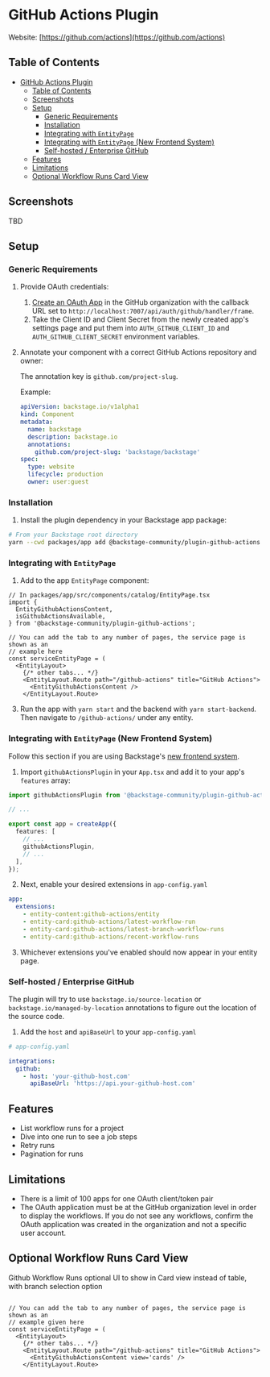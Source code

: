 # GitHub Actions Plugin

Website: [https://github.com/actions](https://github.com/actions)

## Table of Contents

- [GitHub Actions Plugin](#github-actions-plugin)
  - [Table of Contents](#table-of-contents)
  - [Screenshots](#screenshots)
  - [Setup](#setup)
    - [Generic Requirements](#generic-requirements)
    - [Installation](#installation)
    - [Integrating with `EntityPage`](#integrating-with-entitypage)
    - [Integrating with `EntityPage` (New Frontend System)](#integrating-with-entitypage-new-frontend-system)
    - [Self-hosted / Enterprise GitHub](#self-hosted--enterprise-github)
  - [Features](#features)
  - [Limitations](#limitations)
  - [Optional Workflow Runs Card View](#optional-workflow-runs-card-view)

## Screenshots

TBD

## Setup

### Generic Requirements

1. Provide OAuth credentials:
   1. [Create an OAuth App](https://developer.github.com/apps/building-oauth-apps/creating-an-oauth-app/) in the GitHub organization with the callback URL set to `http://localhost:7007/api/auth/github/handler/frame`.
   2. Take the Client ID and Client Secret from the newly created app's settings page and put them into `AUTH_GITHUB_CLIENT_ID` and `AUTH_GITHUB_CLIENT_SECRET` environment variables.
2. Annotate your component with a correct GitHub Actions repository and owner:

   The annotation key is `github.com/project-slug`.

   Example:

   ```yaml
   apiVersion: backstage.io/v1alpha1
   kind: Component
   metadata:
     name: backstage
     description: backstage.io
     annotations:
       github.com/project-slug: 'backstage/backstage'
   spec:
     type: website
     lifecycle: production
     owner: user:guest
   ```

### Installation

1. Install the plugin dependency in your Backstage app package:

```bash
# From your Backstage root directory
yarn --cwd packages/app add @backstage-community/plugin-github-actions
```

### Integrating with `EntityPage`

1. Add to the app `EntityPage` component:

```tsx
// In packages/app/src/components/catalog/EntityPage.tsx
import {
  EntityGithubActionsContent,
  isGithubActionsAvailable,
} from '@backstage-community/plugin-github-actions';

// You can add the tab to any number of pages, the service page is shown as an
// example here
const serviceEntityPage = (
  <EntityLayout>
    {/* other tabs... */}
    <EntityLayout.Route path="/github-actions" title="GitHub Actions">
      <EntityGithubActionsContent />
    </EntityLayout.Route>
```

3. Run the app with `yarn start` and the backend with `yarn start-backend`.
   Then navigate to `/github-actions/` under any entity.

### Integrating with `EntityPage` (New Frontend System)

Follow this section if you are using Backstage's [new frontend system](https://backstage.io/docs/frontend-system/).

1. Import `githubActionsPlugin` in your `App.tsx` and add it to your app's `features` array:

```typescript
import githubActionsPlugin from '@backstage-community/plugin-github-actions/alpha';

// ...

export const app = createApp({
  features: [
    // ...
    githubActionsPlugin,
    // ...
  ],
});
```

2. Next, enable your desired extensions in `app-config.yaml`

```yaml
app:
  extensions:
    - entity-content:github-actions/entity
    - entity-card:github-actions/latest-workflow-run
    - entity-card:github-actions/latest-branch-workflow-runs
    - entity-card:github-actions/recent-workflow-runs
```

3. Whichever extensions you've enabled should now appear in your entity page.

### Self-hosted / Enterprise GitHub

The plugin will try to use `backstage.io/source-location` or `backstage.io/managed-by-location`
annotations to figure out the location of the source code.

1. Add the `host` and `apiBaseUrl` to your `app-config.yaml`

```yaml
# app-config.yaml

integrations:
  github:
    - host: 'your-github-host.com'
      apiBaseUrl: 'https://api.your-github-host.com'
```

## Features

- List workflow runs for a project
- Dive into one run to see a job steps
- Retry runs
- Pagination for runs

## Limitations

- There is a limit of 100 apps for one OAuth client/token pair
- The OAuth application must be at the GitHub organization level in order to display the workflows. If you do
  not see any workflows, confirm the OAuth application was created in the organization and not a specific user account.

## Optional Workflow Runs Card View

Github Workflow Runs optional UI to show in Card view instead of table, with branch selection option

```tsx

// You can add the tab to any number of pages, the service page is shown as an
// example given here
const serviceEntityPage = (
  <EntityLayout>
    {/* other tabs... */}
    <EntityLayout.Route path="/github-actions" title="GitHub Actions">
      <EntityGithubActionsContent view='cards' />
    </EntityLayout.Route>
```
